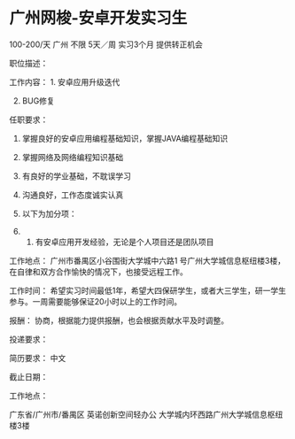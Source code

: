 # 广州网梭-安卓开发实习生

100-200/天 广州 不限 5天／周 实习3个月 提供转正机会

职位描述：

工作内容：  1. 安卓应用升级迭代 

2. BUG修复 

 任职要求：  

1. 掌握良好的安卓应用编程基础知识，掌握JAVA编程基础知识 

2. 掌握网络及网络编程知识基础 
3. 有良好的学业基础，不耽误学习
4.  沟通良好，工作态度诚实认真 
5. 以下为加分项：
6.  1. 有安卓应用开发经验，无论是个人项目还是团队项目   

工作地点：   广州市番禺区小谷围街大学城中六路1 号广州大学城信息枢纽楼3楼，在自律和双方合作愉快的情况下，也接受远程工作。 

工作时间：      希望实习时间最低1年，希望大四保研学生，或者大三学生，研一学生参与。一周需要能够保证20小时以上的工作时间。 

报酬：     协商，根据能力提供报酬，也会根据贡献水平及时调整。

投递要求：

简历要求： 中文

截止日期：

工作地点：

广东省/广州市/番禺区 英诺创新空间轻办公 大学城内环西路广州大学城信息枢纽楼3楼